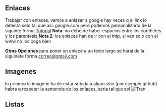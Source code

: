 ## Enlaces
Trabajar con enlaces, vamos a enlazar a google
hay veces q el link lo detecta solo tal que así: google.com
pero podemos personalizarlo de la siguinte forma
[Tutorial](https://www.youtube.com/watch?v=_hI14xuvQag)
**Nota**: no debe de haber espacios entre los  corchetes y los parentesis
**Nota 2**: los enlaces han de ir con el http, si van solo con el www no los coge bien

**Otras Opciones**
para poner un enlace a un texto largo se harai de la siguinete forma
<correo@gmail.com>

## Imagenes
lo primero la imagene ha de estar subida a algun sitio
(por ejemplo github)
habra q respetar la sentencia de los enlaces, seria tal que así
![Tren](https://guillermooom.github.io/trenesmoreno/img/tren_3n.png)

## Listas
